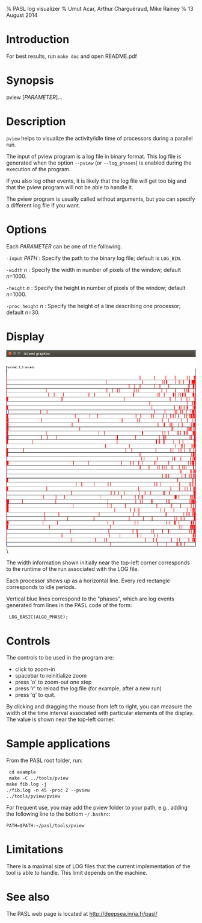 % PASL log visualizer
% Umut Acar, Arthur Charguéraud, Mike Rainey
% 13 August 2014


Introduction
============

For best results, run `make doc` and open README.pdf
	

Synopsis
========

pview [*PARAMETER*]...

Description
===========

`pview` helps to visualize the activity/idle time of processors
during a parallel run.

The input of pview program is a log file in binary format.  This log
file is generated when the option `--pview` (or `--log_phases`) is
enabled during the execution of the program.  

If you also log other events, it is likely that the log file will get 
too big and that the pview program will not be able to handle it.

The pview program is usually called without arguments, but you can
specify a different log file if you want.

Options
=======

Each *PARAMETER* can be one of the following.

`-input` *PATH*
:    Specify the path to the binary log file; default is `LOG_BIN`.

`-width` *n*
:    Specify the width in number of pixels of the window; default *n*=1000.

`-height` *n*
:    Specify the height in number of pixels of the window; default *n*=1000.

`-proc_height` *n*
:    Specify the height of a line describing one processor; default *n*=30. 

Display
=======

![screenshot](screenshot.png)\

The width information shown initially near the top-left corner corresponds
to the runtime of the run associated with the LOG file.

Each processor shows up as a horizontal line. Every red rectangle corresponds
to idle periods.

Vertical blue lines correspond to the "phases", which are log events generated
from lines in the PASL code of the form:

	 LOG_BASIC(ALGO_PHASE);

Controls
========

The controls to be used in the program are:

- click to zoom-in
- spacebar to reinitialize zoom
- press 'o' to zoom-out one step
- press 'r' to reload the log file (for example, after a new run)
- press 'q' to quit.

By clicking and dragging the mouse from left to right, you can measure the 
width of the time interval associated with particular elements of the display.
The value is shown near the top-left corner.

Sample applications
===================

From the PASL root folder, run:

	 cd example
	 make -C ../tools/pview 
    make fib.log -j
    ./fib.log -n 45 -proc 2 --pview
    ../tools/pview/pview

For frequent use, you may add the pview folder to your path, e.g., adding the
following line to the bottom `~/.bashrc`:

    PATH=$PATH:~/pasl/tools/pview

Limitations
===========

There is a maximal size of LOG files that the current implementation of the
tool is able to handle. This limit depends on the machine.

See also
========

The PASL web page is located at
<http://deepsea.inria.fr/pasl/>

